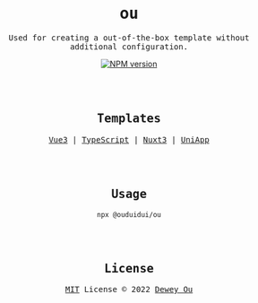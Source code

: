 <h1 align="center"><samp>ou</samp></h1>

<p align="center">
  <samp>Used for creating a out-of-the-box template without additional configuration.</samp>
</p>

<p align="center">
<a href="https://www.npmjs.com/package/@ouduidui/ou"><img src="https://img.shields.io/npm/v/@ouduidui/ou?label=" alt="NPM version"></a></p>

<br>
<br>

<h2 align="center"><samp>Templates</samp></h2>

<p align="center">
  <samp> <a href="https://github.com/ouduidui/vue3-template/blob/main/README.md">Vue3</a> | <a href="https://github.com/ouduidui/typescript-template/blob/main/README.md">TypeScript</a> | <a href="https://github.com/ouduidui/nuxt3-template/blob/main/README.md">Nuxt3</a> | <a href="https://github.com/ouduidui/uniapp-template/blob/main/README.md">UniApp</a></samp>
</p>

<br>
<br>

<h2 align="center"><samp>Usage</samp></h2>

<p align="center">
  <code>npx @ouduidui/ou</code>
</p>

<br>
<br>


<h2 align="center"><samp>License</samp></h2>

<p align="center">
  <samp><a href="./LICENSE">MIT</a> License © 2022 <a href="https://github.com/ouduidui">Dewey Ou</a></samp>
</p>